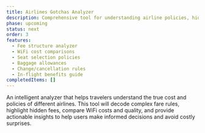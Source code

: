 ```yaml
---
title: Airlines Gotchas Analyzer
description: Comprehensive tool for understanding airline policies, hidden fees, and maximizing travel benefits.
phase: upcoming
status: next
order: 3
features:
  - Fee structure analyzer
  - WiFi cost comparisons
  - Seat selection policies
  - Baggage allowances
  - Change/cancellation rules
  - In-flight benefits guide
completedItems: []
---
```


An intelligent analyzer that helps travelers understand the true cost and policies of different airlines. This tool will decode complex fare rules, highlight hidden fees, compare WiFi costs and quality, and provide actionable insights to help users make informed decisions and avoid costly surprises.
